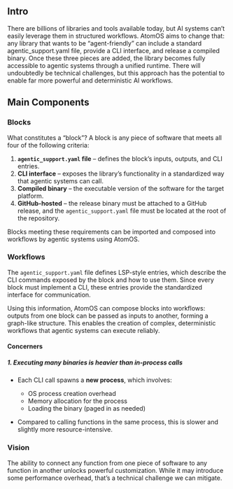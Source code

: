 ## Intro

There are billions of libraries and tools available today, but AI systems can’t easily leverage them in structured workflows. AtomOS aims to change that: any library that wants to be “agent-friendly” can include a standard agentic_support.yaml file, provide a CLI interface, and release a compiled binary. Once these three pieces are added, the library becomes fully accessible to agentic systems through a unified runtime. There will undoubtedly be technical challenges, but this approach has the potential to enable far more powerful and deterministic AI workflows.

## Main Components

### Blocks

What constitutes a “block”? A block is any piece of software that meets all four of the following criteria:

1. **`agentic_support.yaml` file** – defines the block’s inputs, outputs, and CLI entries.
2. **CLI interface** – exposes the library’s functionality in a standardized way that agentic systems can call.
3. **Compiled binary** – the executable version of the software for the target platform.
4. **GitHub-hosted** – the release binary must be attached to a GitHub release, and the `agentic_support.yaml` file must be located at the root of the repository.

Blocks meeting these requirements can be imported and composed into workflows by agentic systems using AtomOS.

### Workflows

The `agentic_support.yaml` file defines LSP-style entries, which describe the CLI commands exposed by the block and how to use them. Since every block must implement a CLI, these entries provide the standardized interface for communication.

Using this information, AtomOS can compose blocks into workflows: outputs from one block can be passed as inputs to another, forming a graph-like structure. This enables the creation of complex, deterministic workflows that agentic systems can execute reliably.

#### Concerners

##### **1. Executing many binaries is heavier than in-process calls**

- Each CLI call spawns a **new process**, which involves:

  - OS process creation overhead
  - Memory allocation for the process
  - Loading the binary (paged in as needed)

- Compared to calling functions in the same process, this is slower and slightly more resource-intensive.


### Vision

The ability to connect any function from one piece of software to any function in another unlocks powerful customization. While it may introduce some performance overhead, that’s a technical challenge we can mitigate.